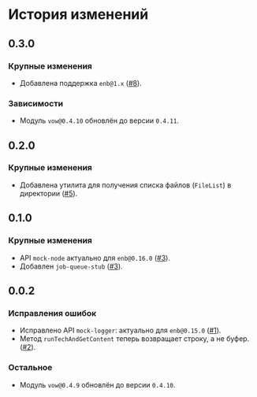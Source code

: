 История изменений
=================

0.3.0
-----

### Крупные изменения

* Добавлена поддержка `enb@1.x` ([#8]).

### Зависимости

* Модуль `vow@0.4.10` обновлён до версии `0.4.11`.

0.2.0
-----

### Крупные изменения

* Добавлена утилита для получения списка файлов (`FileList`) в директории ([#5]).

0.1.0
-----

### Крупные изменения

* API `mock-node` актуально для `enb@0.16.0` ([#3]).
* Добавлен `job-queue-stub` ([#3]).

0.0.2
-----

### Исправления ошибок

* Исправлено API `mock-logger`: актуально для `enb@0.15.0` ([#1]).
* Метод `runTechAndGetContent` теперь возвращает строку, а не буфер. ([#2]).

### Остальное

* Модуль `vow@0.4.9` обновлён до версии `0.4.10`.

[#8]: https://github.com/enb-make/mock-enb/pull/8
[#5]: https://github.com/enb-make/mock-enb/pull/5
[#3]: https://github.com/enb-make/mock-enb/pull/3
[#2]: https://github.com/enb-make/mock-enb/pull/2
[#1]: https://github.com/enb-make/mock-enb/pull/1
